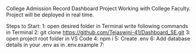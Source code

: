 College Admission Record Dashboard Project
Working with College Faculty.
Project will be deployed in real time.

Steps to Start:
1: open desired folder in Terminal
write following commands in Terminal
2: git clone https://github.com/Tejaswini-41/Dashboard_SE.git
3: open project root folder in VS Code
4: npm i
5: Create .env
6: Add database details in your .env as in .env.example
7:

